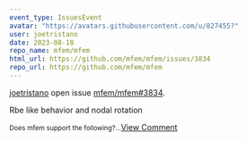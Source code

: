 ```yaml
---
event_type: IssuesEvent
avatar: "https://avatars.githubusercontent.com/u/827455?"
user: joetristano
date: 2023-08-18
repo_name: mfem/mfem
html_url: https://github.com/mfem/mfem/issues/3834
repo_url: https://github.com/mfem/mfem
---
```


<a href='https://github.com/joetristano' target='_blank'>joetristano</a> open issue <a href='https://github.com/mfem/mfem/issues/3834' target='_blank'>mfem/mfem#3834</a>.

<p>Rbe like behavior and nodal rotation</p><small>Does mfem support the following?...</small><a href='https://github.com/mfem/mfem/issues/3834' target='_blank'>View Comment</a>